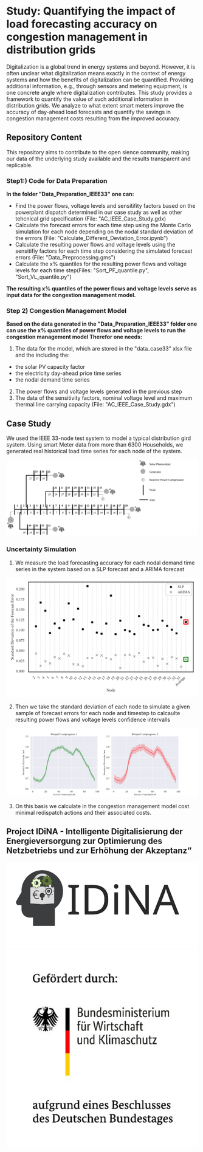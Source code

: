# Study: Quantifying the impact of load forecasting accuracy on congestion management in distribution grids 

Digitalization is a global trend in energy systems and beyond. However, it is often unclear what digitalization means exactly in the context of energy systems and how the benefits of digitalization can be quantified. Providing additional information, e.g., through sensors and metering equipment, is one concrete angle where digitalization contributes. This study provides a framework to quantify the value of such additional information in distribution grids. We analyze to what extent smart meters improve the accuracy of day-ahead load forecasts and quantify the savings in congestion management costs resulting from the improved accuracy.


## Repository Content

This repository aims to contribute to the open sience community, making our data of the underlying study available and the results transparent and replicable. 

### Step1:) Code for Data Preparation

**In the folder "Data_Preparation_IEEE33" one can:**
- Find the power flows, voltage levels and sensitifity factors based on the powerplant dispatch determined in our case study as well as other tehcnical grid specification (File: "AC_IEEE_Case_Study.gdx)
- Calculate the forecast errors for each time step using the Monte Carlo simulation for each node depending on the nodal standard deviation of the errrors (File: "Calculate_Different_Deviation_Error.ipynb")
- Calculate the resulting power flows and voltage levels using the sensitifiy factors for each time step considering the simulated forecast errors (File: "Data_Preprocessing.gms")
- Calculate the x% quantiles for the resulting power flows and voltage levels for each time step(Files: "Sort_PF_quantile.py", "Sort_VL_quantile.py")

**The resulting x% quantiles of the power flows and voltage levels serve as input data for the congestion management model.**

### Step 2) Congestion Management Model

**Based on the data generated in the "Data_Preparation_IEEE33" folder one can use the x% quantiles of power flows and voltage levels to run the congestion management model
Therefor one needs:**

1) The data for the model, which are stored in the "data_case33" xlsx file and the including the:
  - the solar PV capacity factor
  - the electricity day-ahead price time series
  - the nodal demand time series
2) The power flows and voltage levels generated in the previous step
3) The data of the sensitivity factors, nominal voltage level and maximum thermal line carrying capacity (File: "AC_IEEE_Case_Study.gdx")

## Case Study

We used the IEEE 33-node test system to model a typical distribution gird system. Using smart Meter data from more than 6300 Households, we generated real historical load time series for each node of the system. 
 
![](https://github.com/BTU-EnerEcon/IDiNA/blob/main/Visualization%20Results/IEEE_Grid.svg)

### Uncertainty Simulation

1) We measure the load forecasting accuracy for each nodal demand time series in the system based on a SLP forecast and a ARIMA forecast

![](https://github.com/BTU-EnerEcon/IDiNA/blob/main/Visualization%20Results/Nodal_SD.svg)

2) Then we take the standard deviation of each node to simulate a given sample of forecast errors for each node and timestep to calcaulte resulting power flows and voltage levels confidence intervalls

![](https://github.com/BTU-EnerEcon/IDiNA/blob/main/Visualization%20Results/Vergleich%20Lastrofilprognose%20SLP%20vs.%20ARIMA.svg)

3) On this basis we calculate in the congestion management model cost minimal redispatch actions and their associated costs.

## Project IDiNA - Intelligente Digitalisierung der Energieversorgung zur Optimierung des Netzbetriebs und zur Erhöhung der Akzeptanz“
![](https://github.com/BTU-EnerEcon/IDiNA/blob/main/Visualization%20Results/Logo/IDiNA_Projektlogo.svg)  ![](https://github.com/BTU-EnerEcon/IDiNA/blob/main/Visualization%20Results/Logo/Logo_BMWK.svg)
